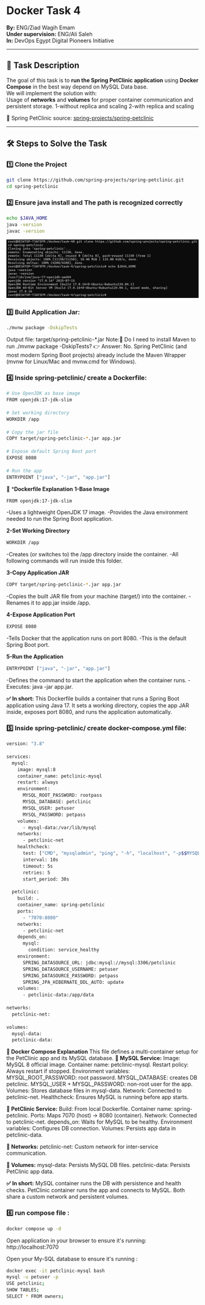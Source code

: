 # Docker Task 4  
**By:** ENG/Ziad Wagih Emam  
**Under supervision:** ENG/Ali Saleh  
**In:** DevOps Egypt Digital Pioneers Initiative  

---

## 📌 Task Description
The goal of this task is to **run the Spring PetClinic application** using **Docker Compose** in the best way depend on MySQL Data base.  
We will implement the solution with:  
Usage of **networks** and **volumes** for proper container communication and persistent storage.
1-without replica and scaling
2-with replica and scaling

📂 Spring PetClinic source: [spring-projects/spring-petclinic](https://github.com/spring-projects/spring-petclinic.git)

---

## 🛠️ Steps to Solve the Task

### 1️⃣ Clone the Project
```bash
git clone https://github.com/spring-projects/spring-petclinic.git
cd spring-petclinic

```

### 2️⃣ Ensure java install and The path is recognized correctly
```bash
echo $JAVA_HOME
java -version
javac -version
```
![java Screenshot](https://github.com/Ziad-Wagih-DevOps/Depi-tasks/blob/main/2-docker/task-4/screenshots/1-java%20install.png?raw=true)

### 3️⃣ Build Application Jar:
```bash
./mvnw package -DskipTests
```
Output file: target/spring-petclinic-*.jar
Note:📌 Do I need to install Maven to run ./mvnw package -DskipTests?
👉 Answer: No.
Spring PetClinic (and most modern Spring Boot projects) already include the Maven Wrapper (mvnw for Linux/Mac and mvnw.cmd for Windows).

### 4️⃣ Inside spring-petclinic/ create a Dockerfile:
```bash
# Use OpenJDK as base image
FROM openjdk:17-jdk-slim

# Set working directory
WORKDIR /app

# Copy the jar file
COPY target/spring-petclinic-*.jar app.jar

# Expose default Spring Boot port
EXPOSE 8080

# Run the app
ENTRYPOINT ["java", "-jar", "app.jar"]
```
📄 ***Dockerfile Explanation**
**1-Base Image**
```bash
FROM openjdk:17-jdk-slim
```
-Uses a lightweight OpenJDK 17 image.
-Provides the Java environment needed to run the Spring Boot application.

**2-Set Working Directory**
```bash
WORKDIR /app
```
-Creates (or switches to) the /app directory inside the container.
-All following commands will run inside this folder.

**3-Copy Application JAR**
```bash
COPY target/spring-petclinic-*.jar app.jar
```
-Copies the built JAR file from your machine (target/) into the container.
-Renames it to app.jar inside /app.

**4-Expose Application Port**
```bash
EXPOSE 8080
```
-Tells Docker that the application runs on port 8080.
-This is the default Spring Boot port.

**5-Run the Application**
```bash
ENTRYPOINT ["java", "-jar", "app.jar"]
```
-Defines the command to start the application when the container runs.
-Executes: java -jar app.jar.

**✅ In short:**
This Dockerfile builds a container that runs a Spring Boot application using Java 17. It sets a working directory, copies the app JAR inside, exposes port 8080, and runs the application automatically.

### 5️⃣ Inside spring-petclinic/ create docker-compose.yml file:
```bash
version: "3.8"

services:
  mysql:
    image: mysql:8
    container_name: petclinic-mysql
    restart: always
    environment:
      MYSQL_ROOT_PASSWORD: rootpass
      MYSQL_DATABASE: petclinic
      MYSQL_USER: petuser
      MYSQL_PASSWORD: petpass
    volumes:
      - mysql-data:/var/lib/mysql
    networks:
      - petclinic-net
    healthcheck:
      test: ["CMD", "mysqladmin", "ping", "-h", "localhost", "-p$$MYSQL_ROOT_PASSWORD"]
      interval: 10s
      timeout: 5s
      retries: 5
      start_period: 30s

  petclinic:
    build: .
    container_name: spring-petclinic
    ports:
      - "7070:8080"
    networks:
      - petclinic-net
    depends_on:
      mysql:
        condition: service_healthy
    environment:
      SPRING_DATASOURCE_URL: jdbc:mysql://mysql:3306/petclinic
      SPRING_DATASOURCE_USERNAME: petuser
      SPRING_DATASOURCE_PASSWORD: petpass
      SPRING_JPA_HIBERNATE_DDL_AUTO: update
    volumes:
      - petclinic-data:/app/data

networks:
  petclinic-net:

volumes:
  mysql-data:
  petclinic-data:
```
**📄 Docker Compose Explanation**
This file defines a multi-container setup for the PetClinic app and its MySQL database.
**🔹 MySQL Service:**
Image: MySQL 8 official image.
Container name: petclinic-mysql.
Restart policy: Always restart if stopped.
Environment variables:
MYSQL_ROOT_PASSWORD: root password.
MYSQL_DATABASE: creates DB petclinic.
MYSQL_USER + MYSQL_PASSWORD: non-root user for the app.
Volumes: Stores database files in mysql-data.
Network: Connected to petclinic-net.
Healthcheck: Ensures MySQL is running before app starts.

**🔹 PetClinic Service:**
Build: From local Dockerfile.
Container name: spring-petclinic.
Ports: Maps 7070 (host) → 8080 (container).
Network: Connected to petclinic-net.
depends_on: Waits for MySQL to be healthy.
Environment variables: Configures DB connection.
Volumes: Persists app data in petclinic-data.

**🔹 Networks:**
petclinic-net: Custom network for inter-service communication.

**🔹 Volumes:**
mysql-data: Persists MySQL DB files.
petclinic-data: Persists PetClinic app data.

**✅ In short:**
MySQL container runs the DB with persistence and health checks.
PetClinic container runs the app and connects to MySQL.
Both share a custom network and persistent volumes.

### 6️⃣ run compose file :
```bash
docker compose up -d
```
Open application in your browser to ensure it's running: http://localhost:7070

Open your My-SQL database to ensure it's running : 
```bash
docker exec -it petclinic-mysql bash
mysql -u petuser -p
USE petclinic;
SHOW TABLES;
SELECT * FROM owners;
```






